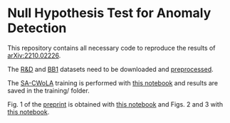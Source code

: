 # Null Hypothesis Test for Anomaly Detection

This repository contains all necessary code to reproduce the results of [arXiv:2210.02226](https://arxiv.org/abs/2210.02226).

The [R&D](https://zenodo.org/record/6466204#.Y0Ao3i8Rpz8) and [BB1](https://zenodo.org/record/4536624#.Y0Ao0C8Rpz8) datasets need to be downloaded and [preprocessed](https://github.com/ManuelSzewc/Null_Hypothesis_Test_for_Anomaly_Detection/blob/main/preprocessing.ipynb).

The [SA-CWoLA](https://doi.org/10.1103/PhysRevD.104.035003) training is performed with [this notebook](https://github.com/ManuelSzewc/Null_Hypothesis_Test_for_Anomaly_Detection/blob/main/SA_CWoLA_training.ipynb) and results are saved in the training/ folder.

Fig. 1 of the [preprint]([arXiv:2210.02226](https://arxiv.org/abs/2210.02226)) is obtained with [this notebook](https://github.com/ManuelSzewc/Null_Hypothesis_Test_for_Anomaly_Detection/blob/main/plotter_mass_difference.ipynb) and Figs. 2 and 3 with [this notebook](https://github.com/ManuelSzewc/Null_Hypothesis_Test_for_Anomaly_Detection/blob/main/plotter_learned_output.ipynb).
